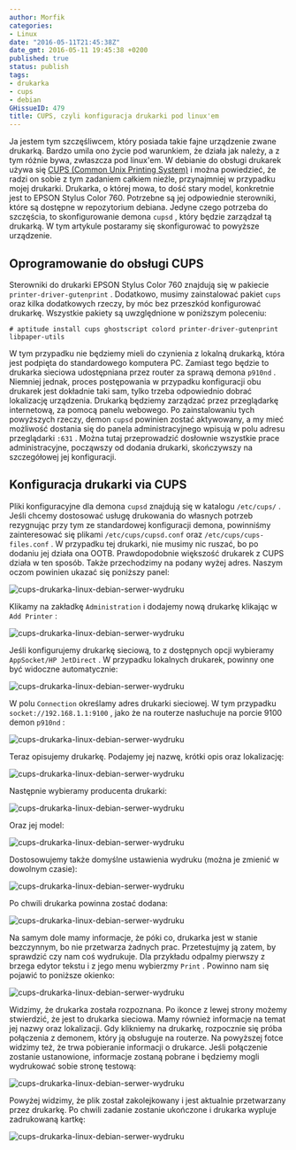 ```yaml
---
author: Morfik
categories:
- Linux
date: "2016-05-11T21:45:38Z"
date_gmt: 2016-05-11 19:45:38 +0200
published: true
status: publish
tags:
- drukarka
- cups
- debian
GHissueID: 479
title: CUPS, czyli konfiguracja drukarki pod linux'em
---
```


Ja jestem tym szczęśliwcem, który posiada takie fajne urządzenie zwane drukarką. Bardzo umila ono
życie pod warunkiem, że działa jak należy, a z tym różnie bywa, zwłaszcza pod linux'em. W debianie
do obsługi drukarek używa się [CUPS (Common Unix Printing System)][1] i można powiedzieć, że radzi
on sobie z tym zadaniem całkiem nieźle, przynajmniej w przypadku mojej drukarki. Drukarka, o której
mowa, to dość stary model, konkretnie jest to EPSON Stylus Color 760. Potrzebne są jej odpowiednie
sterowniki, które są dostępne w repozytorium debiana. Jedyne czego potrzeba do szczęścia, to
skonfigurowanie demona `cupsd` , który będzie zarządzał tą drukarką. W tym artykule postaramy się
skonfigurować to powyższe urządzenie.

<!--more-->
## Oprogramowanie do obsługi CUPS

Sterowniki do drukarki EPSON Stylus Color 760 znajdują się w pakiecie `printer-driver-gutenprint` .
Dodatkowo, musimy zainstalować pakiet `cups` oraz kilka dodatkowych rzeczy, by móc bez przeszkód
konfigurować drukarkę. Wszystkie pakiety są uwzględnione w poniższym poleceniu:

    # aptitude install cups ghostscript colord printer-driver-gutenprint libpaper-utils

W tym przypadku nie będziemy mieli do czynienia z lokalną drukarką, która jest podpięta do
standardowego komputera PC. Zamiast tego będzie to drukarka sieciowa udostępniana przez router za
sprawą demona `p910nd` . Niemniej jednak, proces postępowania w przypadku konfiguracji obu drukarek
jest dokładnie taki sam, tylko trzeba odpowiednio dobrać lokalizację urządzenia. Drukarką będziemy
zarządzać przez przeglądarkę internetową, za pomocą panelu webowego. Po zainstalowaniu tych
powyższych rzeczy, demon `cupsd` powinien zostać aktywowany, a my mieć możliwość dostania się do
panela administracyjnego wpisują w polu adresu przeglądarki `:631` . Można tutaj
przeprowadzić dosłownie wszystkie prace administracyjne, począwszy od dodania drukarki, skończywszy
na szczegółowej jej konfiguracji.

## Konfiguracja drukarki via CUPS

Pliki konfiguracyjne dla demona `cupsd` znajdują się w katalogu `/etc/cups/` . Jeśli chcemy
dostosować usługę drukowania do własnych potrzeb rezygnując przy tym ze standardowej konfiguracji
demona, powinniśmy zainteresować się plikami `/etc/cups/cupsd.conf` oraz
`/etc/cups/cups-files.conf` . W przypadku tej drukarki, nie musimy nic ruszać, bo po dodaniu jej
działa ona OOTB. Prawdopodobnie większość drukarek z CUPS działa w ten sposób. Także przechodzimy
na podany wyżej adres. Naszym oczom powinien ukazać się poniższy panel:

![cups-drukarka-linux-debian-serwer-wydruku](/img/2016/05/1.cups-drukarka-linux-debian-serwer-wydruku.png#huge)

Klikamy na zakładkę `Administration` i dodajemy nową drukarkę klikając w `Add Printer` :

![cups-drukarka-linux-debian-serwer-wydruku](/img/2016/05/2.cups-drukarka-linux-debian-serwer-wydruku.png#huge)

Jeśli konfigurujemy drukarkę sieciową, to z dostępnych opcji wybieramy `AppSocket/HP JetDirect` . W
przypadku lokalnych drukarek, powinny one być widoczne automatycznie:

![cups-drukarka-linux-debian-serwer-wydruku](/img/2016/05/3.cups-drukarka-linux-debian-serwer-wydruku.png#huge)

W polu `Connection` określamy adres drukarki sieciowej. W tym przypadku
`socket://192.168.1.1:9100` , jako że na routerze nasłuchuje na porcie 9100 demon `p910nd` :

![cups-drukarka-linux-debian-serwer-wydruku](/img/2016/05/4.cups-drukarka-linux-debian-serwer-wydruku.png#huge)

Teraz opisujemy drukarkę. Podajemy jej nazwę, krótki opis oraz lokalizację:

![cups-drukarka-linux-debian-serwer-wydruku](/img/2016/05/5.cups-drukarka-linux-debian-serwer-wydruku.png#big)

Następnie wybieramy producenta drukarki:

![cups-drukarka-linux-debian-serwer-wydruku](/img/2016/05/6.cups-drukarka-linux-debian-serwer-wydruku.png#huge)

Oraz jej model:

![cups-drukarka-linux-debian-serwer-wydruku](/img/2016/05/7.cups-drukarka-linux-debian-serwer-wydruku.png#huge)

Dostosowujemy także domyślne ustawienia wydruku (można je zmienić w dowolnym czasie):

![cups-drukarka-linux-debian-serwer-wydruku](/img/2016/05/8.cups-drukarka-linux-debian-serwer-wydruku.png#huge)

Po chwili drukarka powinna zostać dodana:

![cups-drukarka-linux-debian-serwer-wydruku](/img/2016/05/9.cups-drukarka-linux-debian-serwer-wydruku.png#huge)

Na samym dole mamy informacje, że póki co, drukarka jest w stanie bezczynnym, bo nie przetwarza
żadnych prac. Przetestujmy ją zatem, by sprawdzić czy nam coś wydrukuje. Dla przykładu odpalmy
pierwszy z brzega edytor tekstu i z jego menu wybierzmy `Print` . Powinno nam się pojawić to
poniższe okienko:

![cups-drukarka-linux-debian-serwer-wydruku](/img/2016/05/10.cups-drukarka-linux-debian-serwer-wydruku.png#big)

Widzimy, że drukarka została rozpoznana. Po ikonce z lewej strony możemy stwierdzić, że jest to
drukarka sieciowa. Mamy również informacje na temat jej nazwy oraz lokalizacji. Gdy klikniemy na
drukarkę, rozpocznie się próba połączenia z demonem, który ją obsługuje na routerze. Na powyższej
fotce widzimy też, że trwa pobieranie informacji o drukarce. Jeśli połączenie zostanie ustanowione,
informacje zostaną pobrane i będziemy mogli wydrukować sobie stronę testową:

![cups-drukarka-linux-debian-serwer-wydruku](/img/2016/05/11.cups-drukarka-linux-debian-serwer-wydruku.png#huge)

Powyżej widzimy, że plik został zakolejkowany i jest aktualnie przetwarzany przez drukarkę. Po
chwili zadanie zostanie ukończone i drukarka wypluje zadrukowaną kartkę:

![cups-drukarka-linux-debian-serwer-wydruku](/img/2016/05/12.cups-drukarka-linux-debian-serwer-wydruku.png#huge)


[1]: https://en.wikipedia.org/wiki/CUPS
